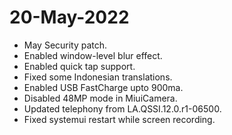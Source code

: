 # 20-May-2022

- May Security patch.
- Enabled window-level blur effect.
- Enabled quick tap support.
- Fixed some Indonesian translations.
- Enabled USB FastCharge upto 900ma.
- Disabled 48MP mode in MiuiCamera.
- Updated telephony from LA.QSSI.12.0.r1-06500.
- Fixed systemui restart while screen recording.

